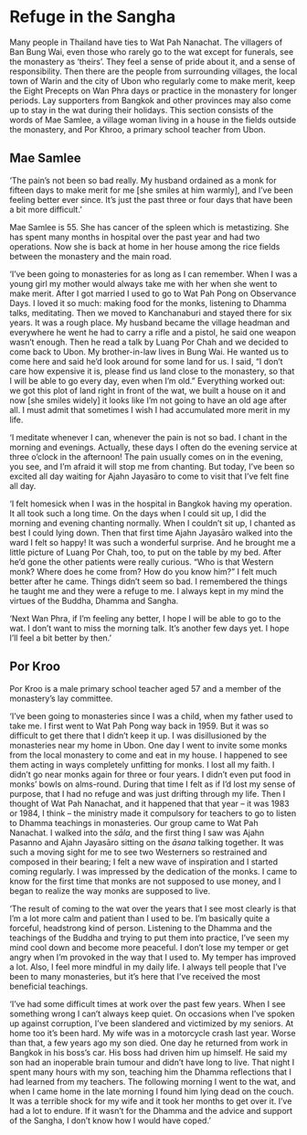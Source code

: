 Refuge in the Sangha
====================

Many people in Thailand have ties to Wat Pah Nanachat. The villagers of
Ban Bung Wai, even those who rarely go to the wat except for funerals,
see the monastery as ‘theirs’. They feel a sense of pride about it, and
a sense of responsibility. Then there are the people from surrounding
villages, the local town of Warin and the city of Ubon who regularly
come to make merit, keep the Eight Precepts on Wan Phra days or practice
in the monastery for longer periods. Lay supporters from Bangkok and
other provinces may also come up to stay in the wat during their
holidays. This section consists of the words of Mae Samlee, a village
woman living in a house in the fields outside the monastery, and Por
Khroo, a primary school teacher from Ubon.

Mae Samlee
----------

‘The pain’s not been so bad really. My husband ordained as a monk for
fifteen days to make merit for me [she smiles at him warmly], and I’ve
been feeling better ever since. It’s just the past three or four days
that have been a bit more difficult.’

Mae Samlee is 55. She has cancer of the spleen which is metastizing. She
has spent many months in hospital over the past year and had two
operations. Now she is back at home in her house among the rice fields
between the monastery and the main road.

‘I’ve been going to monasteries for as long as I can remember. When I
was a young girl my mother would always take me with her when she went
to make merit. After I got married I used to go to Wat Pah Pong on
Observance Days. I loved it so much: making food for the monks,
listening to Dhamma talks, meditating. Then we moved to Kanchanaburi and
stayed there for six years. It was a rough place. My husband became the
village headman and everywhere he went he had to carry a rifle and a
pistol, he said one weapon wasn’t enough. Then he read a talk by Luang
Por Chah and we decided to come back to Ubon. My brother-in-law lives in
Bung Wai. He wanted us to come here and said he’d look around for some
land for us. I said, “I don’t care how expensive it is, please find us
land close to the monastery, so that I will be able to go every day,
even when I’m old.” Everything worked out: we got this plot of land
right in front of the wat, we built a house on it and now [she smiles
widely] it looks like I’m not going to have an old age after all. I must
admit that sometimes I wish I had accumulated more merit in my life.

‘I meditate whenever I can, whenever the pain is not so bad. I chant in
the morning and evenings. Actually, these days I often do the evening
service at three o’clock in the afternoon! The pain usually comes on in
the evening, you see, and I’m afraid it will stop me from chanting. But
today, I’ve been so excited all day waiting for Ajahn Jayasāro to come
to visit that I’ve felt fine all day.

‘I felt homesick when I was in the hospital in Bangkok having my
operation. It all took such a long time. On the days when I could sit
up, I did the morning and evening chanting normally. When I couldn’t sit
up, I chanted as best I could lying down. Then that first time Ajahn
Jayasāro walked into the ward I felt so happy! It was such a wonderful
surprise. And he brought me a little picture of Luang Por Chah, too, to
put on the table by my bed. After he’d gone the other patients were
really curious. “Who is that Western monk? Where does he come from? How
do you know him?” I felt much better after he came. Things didn’t seem
so bad. I remembered the things he taught me and they were a refuge to
me. I always kept in my mind the virtues of the Buddha, Dhamma and
Sangha.

‘Next Wan Phra, if I’m feeling any better, I hope I will be able to go
to the wat. I don’t want to miss the morning talk. It’s another few days
yet. I hope I’ll feel a bit better by then.’

Por Kroo
--------

Por Kroo is a male primary school teacher aged 57 and a member of the
monastery’s lay committee.

‘I’ve been going to monasteries since I was a child, when my father used
to take me. I first went to Wat Pah Pong way back in 1959. But it was so
difficult to get there that I didn’t keep it up. I was disillusioned by
the monasteries near my home in Ubon. One day I went to invite some
monks from the local monastery to come and eat in my house. I happened
to see them acting in ways completely unfitting for monks. I lost all my
faith. I didn’t go near monks again for three or four years. I didn’t
even put food in monks’ bowls on alms-round. During that time I felt as
if I’d lost my sense of purpose, that I had no refuge and was just
drifting through my life. Then I thought of Wat Pah Nanachat, and it
happened that that year – it was 1983 or 1984, I think – the ministry
made it compulsory for teachers to go to listen to Dhamma teachings in
monasteries. Our group came to Wat Pah Nanachat. I walked into the
*sāla*, and the first thing I saw was Ajahn Pasanno and Ajahn Jayasāro
sitting on the *āsana* talking together. It was such a moving sight for
me to see two Westerners so restrained and composed in their bearing; I
felt a new wave of inspiration and I started coming regularly. I was
impressed by the dedication of the monks. I came to know for the first
time that monks are not supposed to use money, and I began to realize
the way monks are supposed to live.

‘The result of coming to the wat over the years that I see most clearly
is that I’m a lot more calm and patient than I used to be. I’m basically
quite a forceful, headstrong kind of person. Listening to the Dhamma and
the teachings of the Buddha and trying to put them into practice, I’ve
seen my mind cool down and become more peaceful. I don’t lose my temper
or get angry when I’m provoked in the way that I used to. My temper has
improved a lot. Also, I feel more mindful in my daily life. I always
tell people that I’ve been to many monasteries, but it’s here that I’ve
received the most beneficial teachings.

‘I’ve had some difficult times at work over the past few years. When I
see something wrong I can’t always keep quiet. On occasions when I’ve
spoken up against corruption, I’ve been slandered and victimized by my
seniors. At home too it’s been hard. My wife was in a motorcycle crash
last year. Worse than that, a few years ago my son died. One day he
returned from work in Bangkok in his boss’s car. His boss had driven him
up himself. He said my son had an inoperable brain tumour and didn’t
have long to live. That night I spent many hours with my son, teaching
him the Dhamma reflections that I had learned from my teachers. The
following morning I went to the wat, and when I came home in the late
morning I found him lying dead on the couch. It was a terrible shock for
my wife and it took her months to get over it. I’ve had a lot to endure.
If it wasn’t for the Dhamma and the advice and support of the Sangha, I
don’t know how I would have coped.’

